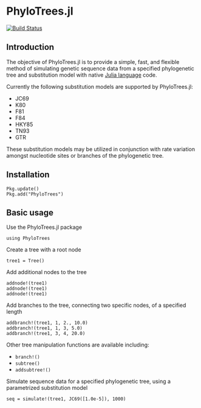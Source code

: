 # PhyloTrees.jl

[![Build Status](https://travis-ci.org/jangevaare/PhyloTrees.jl.svg?branch=master)](https://travis-ci.org/jangevaare/PhyloTrees.jl)

## Introduction

The objective of PhyloTrees.jl is to provide a simple, fast, and flexible method of simulating genetic sequence data from a specified phylogenetic tree and substitution model with native [Julia language](http://julialang.org) code.

Currently the following substitution models are supported by PhyloTrees.jl:
* JC69
* K80
* F81
* F84
* HKY85
* TN93
* GTR

These substitution models may be utilized in conjunction with rate variation amongst nucleotide sites or branches of the phylogenetic tree.

## Installation
    Pkg.update()
    Pkg.add("PhyloTrees")

## Basic usage
Use the PhyloTrees.jl package

    using PhyloTrees

Create a tree with a root node

    tree1 = Tree()

Add additional nodes to the tree

    addnode!(tree1)
    addnode!(tree1)
    addnode!(tree1)

Add branches to the tree, connecting two specific nodes, of a specified length

    addbranch!(tree1, 1, 2., 10.0)
    addbranch!(tree1, 1, 3, 5.0)
    addbranch!(tree1, 3, 4, 20.0)

Other tree manipulation functions are available including:
* `branch!()`
* `subtree()`
* `addsubtree!()`

Simulate sequence data for a specified phylogenetic tree, using a parametrized substitution model

    seq = simulate!(tree1, JC69([1.0e-5]), 1000)

